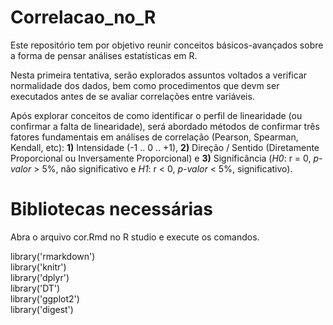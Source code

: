 # Correlacao_no_R

Este repositório tem por objetivo reunir conceitos básicos-avançados sobre a forma de pensar análises estatísticas em R.

Nesta primeira tentativa, serão explorados assuntos voltados a verificar normalidade dos dados, bem como procedimentos que devm ser executados antes de se avaliar correlações entre variáveis.

Após explorar conceitos de como identificar o perfil de linearidade (ou confirmar a falta de linearidade), será abordado métodos de confirmar três fatores fundamentais em análises de correlação (Pearson, Spearman, Kendall, etc): **1)** Intensidade (-1 .. 0 .. +1), **2)** Direção / Sentido (Diretamente Proporcional ou Inversamente Proporcional) e **3)** Significância (*H0*: r = 0, *p-valor* > 5%, não significativo e *H1*: r < 0, *p-valor* < 5%, significativo).


# Bibliotecas necessárias
Abra o arquivo cor.Rmd no R studio e execute os comandos.

library('rmarkdown')</br>
library('knitr')</br>
library('dplyr')</br>
library('DT')</br>
library('ggplot2')</br>
library('digest')</br>
